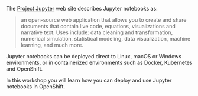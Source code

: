 The [Project Jupyter](https://jupyter.org/) web site describes Jupyter notebooks as:

> an open-source web application that allows you to create and share documents that contain live code, equations, visualizations and narrative text. Uses include: data cleaning and transformation, numerical simulation, statistical modeling, data visualization, machine learning, and much more.

Jupyter notebooks can be deployed direct to Linux, macOS or Windows environments, or in containerized environments such as Docker, Kubernetes and OpenShift.

In this workshop you will learn how you can deploy and use Jupyter notebooks in OpenShift.

